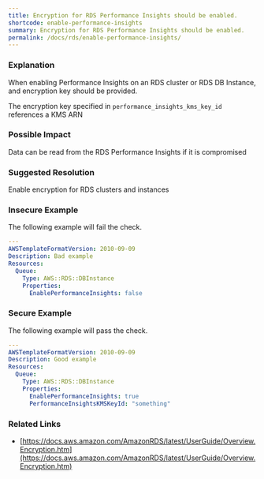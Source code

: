 ```yaml
---
title: Encryption for RDS Performance Insights should be enabled.
shortcode: enable-performance-insights
summary: Encryption for RDS Performance Insights should be enabled. 
permalink: /docs/rds/enable-performance-insights/
---
```


### Explanation

When enabling Performance Insights on an RDS cluster or RDS DB Instance, and encryption key should be provided.

The encryption key specified in `performance_insights_kms_key_id` references a KMS ARN

### Possible Impact
Data can be read from the RDS Performance Insights if it is compromised

### Suggested Resolution
Enable encryption for RDS clusters and instances


### Insecure Example

The following example will fail the  check.

```yaml
---
AWSTemplateFormatVersion: 2010-09-09
Description: Bad example
Resources:
  Queue:
    Type: AWS::RDS::DBInstance
    Properties:
      EnablePerformanceInsights: false


```



### Secure Example

The following example will pass the  check.

```yaml
---
AWSTemplateFormatVersion: 2010-09-09
Description: Good example
Resources:
  Queue:
    Type: AWS::RDS::DBInstance
    Properties:
      EnablePerformanceInsights: true
      PerformanceInsightsKMSKeyId: "something"


```




### Related Links


- [https://docs.aws.amazon.com/AmazonRDS/latest/UserGuide/Overview.Encryption.htm](https://docs.aws.amazon.com/AmazonRDS/latest/UserGuide/Overview.Encryption.htm)


